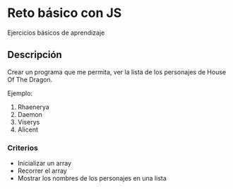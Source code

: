 # Reto básico con JS

Ejercicios básicos de aprendizaje

## Descripción

Crear un programa que me permita, ver la lista de los personajes de House Of The Dragon.

Ejemplo:

1. Rhaenerya
2. Daemon
3. Viserys
4. Alicent

### Criterios

- Inicializar un array
- Recorrer el array
- Mostrar los nombres de los personajes en una lista
